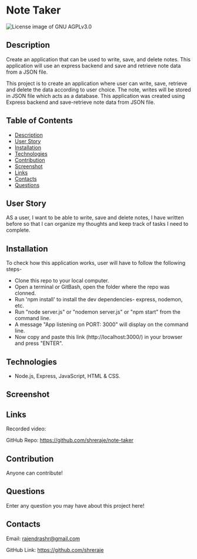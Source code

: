 

# Note Taker

<img src="https://img.shields.io/badge/License-GNU AGPLv3.0-blue.svg" alt="License image of GNU AGPLv3.0" />
  
## Description
Create an application that can be used to write, save, and delete notes. This application will use an express backend and save and retrieve note data from a JSON file.

This project is to create an application where user can write, save, retrieve and delete the data according to user choice. The note, writes will be stored in JSON file which acts as a database. This application was created using Express backend and save-retrieve note data from JSON file. 

## Table of Contents
* [Description](#description)
* [User Story](#user_story)
* [Installation](#installation)
* [Technologies](#technologies)
* [Contribution](#contribution)
* [Screenshot](#screenshot)
* [Links](#links)
* [Contacts](#contacts)
* [Questions](#questions)

## User Story
AS a user, I want to be able to write, save and delete notes, I have written before so that I can organize my thoughts and keep track of tasks I need to complete.

## Installation
To check how this application works, user will have to follow the following steps-
- Clone this repo to your local computer.
- Open a terminal or GitBash, open the folder where the repo was clonned.
- Run 'npm install' to install the dev dependencies- express, nodemon, etc.
- Run "node server.js" or "nodemon server.js" or "npm start" from the command line.
- A message "App listening on PORT: 3000" will display on the command line.
- Now copy and paste this link (http://localhost:3000/) in your browser and press "ENTER".

## Technologies
- Node.js, Express, JavaScript, HTML & CSS.

## Screenshot


## Links
Recorded video: 

GitHub Repo: https://github.com/shreraje/note-taker

## Contribution
Anyone can contribute!

## Questions
Enter any question you may have about this project here!

## Contacts

Email:
rajendrashr@gmail.com

GitHub Link:
https://github.com/shreraje
